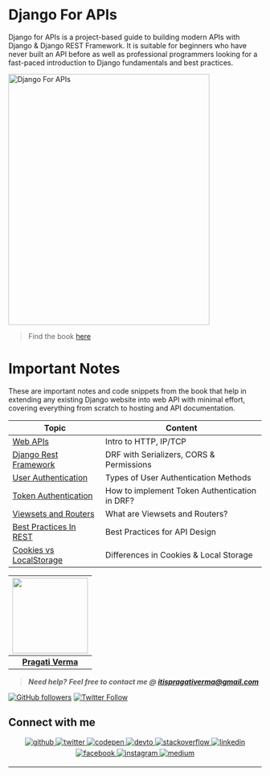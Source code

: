 # Django For APIs
Django for APIs is a project-based guide to building modern APIs with Django & Django REST Framework. It is suitable for beginners who have never built an API before as well as professional programmers looking for a fast-paced introduction to Django fundamentals and best practices.

<img src="https://d33wubrfki0l68.cloudfront.net/3420239cabb6474c0b9b3e85688475825c8a5de0/c3295/assets/images/cover31.jpg" alt="Django For APIs" height="500" width="400"/>

> Find the book [here](https://pdf.zlibcdn.com/dtoken/db66c41643295250965685979efbb2a7/Django_for_APIs_Build_Web_APIs_with_Python__Djan_5288428_(z-lib.org).pdf)

# Important Notes
These are important notes and code snippets from the book that help in extending any existing Django website into web API with minimal effort, covering everything from scratch to hosting and API documentation.

| Topic                                                                                                         | Content                    |                                                                    
| -----------------------------------------------------                                                         | -------------------------- |
| [Web APIs](https://github.com/PragatiVerma18/Django-For-APIs/blob/master/Web-APIs.md)         | Intro to HTTP, IP/TCP |
| [Django Rest Framework](https://github.com/PragatiVerma18/Django-For-APIs/blob/master/DRF.md)              |   DRF with Serializers, CORS & Permissions               |
| [User Authentication](https://github.com/PragatiVerma18/Django-For-APIs/blob/master/Auth.md)    |     Types of User Authentication Methods            |
| [Token Authentication](https://github.com/PragatiVerma18/Django-For-APIs/blob/master/Token-Auth.md)| How to implement Token Authentication in DRF? |
| [Viewsets and Routers](https://github.com/PragatiVerma18/Django-For-APIs/blob/master/Viewsets-and-Routers.md) | What are Viewsets and Routers?|
| [Best Practices In REST](https://github.com/PragatiVerma18/Django-For-APIs/blob/master/Best-Practices-In-REST.md) | Best Practices for API Design |
| [Cookies vs LocalStorage](https://github.com/PragatiVerma18/Django-For-APIs/blob/master/Cookies-vs-LocalStorage.md) | Differences in Cookies & Local Storage |



|                                                                                         <a href="https://github.com/PragatiVerma18"><img src="https://avatars2.githubusercontent.com/u/42115530?s=460&u=a6f9c19a67bcc69645824c5dabf75b80f22a2dc0&v=4" width=150px height=150px /></a>                                                                                         |
| :------------------------------------------------------------------------------------------------------------------------------------------------------------------------------------------------------------------------------------------------------------------------------------------------------------------------------------------: |
|                                                                                                                                        **[Pragati Verma](https://www.linkedin.com/in/PragatiVerma18/)**                                                                                                                                        |

> **_Need help?_** 
> **_Feel free to contact me @ [itispragativerma@gmail.com](mailto:itispragativerma@gmail.com?Subject=SnippetShareProject)_**

[![GitHub followers](https://img.shields.io/github/followers/pragativerma18.svg?label=Follow%20@pragativerma18&style=social)](https://github.com/PragatiVerma18/) [![Twitter Follow](https://img.shields.io/twitter/follow/pragati_verma18?style=social)](https://twitter.com/pragati_verma18) 

## Connect with me  
<div align="center">
<a href="https://github.com/PragatiVerma18" target="_blank">
<img src=https://img.shields.io/badge/github-%2324292e.svg?&style=for-the-badge&logo=github&logoColor=white alt=github style="margin-bottom: 5px;" />
</a>
<a href="https://twitter.com/pragati_verma18" target="_blank">
<img src=https://img.shields.io/badge/twitter-%2300acee.svg?&style=for-the-badge&logo=twitter&logoColor=white alt=twitter style="margin-bottom: 5px;" />
</a>
<a href="https://codepen.com/pragativerma" target="_blank">
<img src=https://img.shields.io/badge/codepen-%23131417.svg?&style=for-the-badge&logo=codepen&logoColor=white alt=codepen style="margin-bottom: 5px;" />
</a>
<a href="https://dev.to/pragativerma18" target="_blank">
<img src=https://img.shields.io/badge/dev.to-%2308090A.svg?&style=for-the-badge&logo=dev.to&logoColor=white alt=devto style="margin-bottom: 5px;" />
</a>
<a href="https://stackoverflow.com/users/10364459" target="_blank">
<img src=https://img.shields.io/badge/stackoverflow-%23F28032.svg?&style=for-the-badge&logo=stackoverflow&logoColor=white alt=stackoverflow style="margin-bottom: 5px;" />
</a>
<a href="https://linkedin.com/in/pragativerma18" target="_blank">
<img src=https://img.shields.io/badge/linkedin-%231E77B5.svg?&style=for-the-badge&logo=linkedin&logoColor=white alt=linkedin style="margin-bottom: 5px;" />
</a>
<a href="https://www.facebook.com/pragati.verma.56863221" target="_blank">
<img src=https://img.shields.io/badge/facebook-%232E87FB.svg?&style=for-the-badge&logo=facebook&logoColor=white alt=facebook style="margin-bottom: 5px;" />
</a>
<a href="https://instagram.com/pragativerma18" target="_blank">
<img src=https://img.shields.io/badge/instagram-%23000000.svg?&style=for-the-badge&logo=instagram&logoColor=white alt=instagram style="margin-bottom: 5px;" />
</a>
<a href="https://medium.com/@itispragativerma" target="_blank">
<img src=https://img.shields.io/badge/medium-%23292929.svg?&style=for-the-badge&logo=medium&logoColor=white alt=medium style="margin-bottom: 5px;" />
</a>  
</div>  

---
